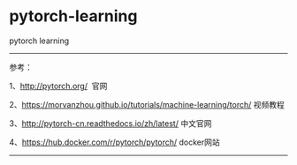 # pytorch-learning
pytorch learning

-----
参考：

1、http://pytorch.org/  官网

2、https://morvanzhou.github.io/tutorials/machine-learning/torch/ 视频教程

3、http://pytorch-cn.readthedocs.io/zh/latest/ 中文官网

4、https://hub.docker.com/r/pytorch/pytorch/ docker网站

------



